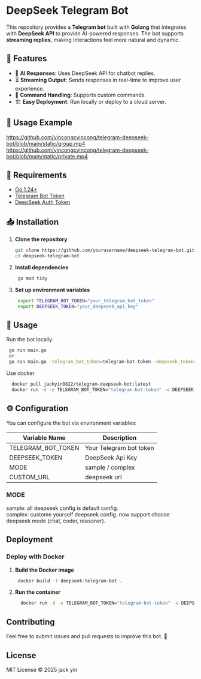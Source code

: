 # DeepSeek Telegram Bot

This repository provides a **Telegram bot** built with **Golang** that integrates with **DeepSeek API** to provide AI-powered responses. The bot supports **streaming replies**, making interactions feel more natural and dynamic.

## 🚀 Features
- 🤖 **AI Responses**: Uses DeepSeek API for chatbot replies.
- ⏳ **Streaming Output**: Sends responses in real-time to improve user experience.
- 🎯 **Command Handling**: Supports custom commands.
- 🏗 **Easy Deployment**: Run locally or deploy to a cloud server.

## 🤖 Usage Example
https://github.com/yincongcyincong/telegram-deepseek-bot/blob/main/static/group.mp4      
https://github.com/yincongcyincong/telegram-deepseek-bot/blob/main/static/private.mp4


## 📌 Requirements
- [Go 1.24+](https://go.dev/dl/)
- [Telegram Bot Token](https://core.telegram.org/bots/tutorial#obtain-your-bot-token)
- [DeepSeek Auth Token](https://api-docs.deepseek.com/zh-cn/)

## 📥 Installation
1. **Clone the repository**
   ```sh
   git clone https://github.com/yourusername/deepseek-telegram-bot.git
   cd deepseek-telegram-bot
    ```
2. **Install dependencies**
   ```sh
    go mod tidy
    ```

3. **Set up environment variables**
   ```sh
    export TELEGRAM_BOT_TOKEN="your_telegram_bot_token"
    export DEEPSEEK_TOKEN="your_deepseek_api_key"
    ```

## 🚀 Usage
Run the bot locally:
   ```sh
    go run main.go
    or
    go run main.go -telegram_bot_token=telegram-bot-token -deepseek_token=deepseek-auth-token
   ```
Use docker
   ```sh
     docker pull jackyin0822/telegram-deepseek-bot:latest
     docker run -d -e TELEGRAM_BOT_TOKEN="telegram-bot-token" -e DEEPSEEK_TOKEN="deepseek-auth-token" --name my-telegram-bot  jackyin0822/telegram-deepseek-bot:latest
   ```

## ⚙️ Configuration
You can configure the bot via environment variables:

| Variable Name       | 	Description            |
|---------------------|-------------------------|
| TELEGRAM_BOT_TOKEN	 | Your Telegram bot token |
| DEEPSEEK_TOKEN	     | DeepSeek Api Key        |
| MODE	               | sample / complex        |
| CUSTOM_URL	         | deepseek url            |

### MODE
sample: all deepseek config is default config.      
complex: custome yourself deepseek config. now support choose deepseek mode (chat, coder, reasoner).

## Deployment
### Deploy with Docker
1. **Build the Docker image**
   ```sh
    docker build -t deepseek-telegram-bot .
   ```
   
2. **Run the container**
   ```sh
     docker run -d -e TELEGRAM_BOT_TOKEN="telegram-bot-token" -e DEEPSEEK_TOKEN="deepseek-auth-token" --name my-telegram-bot telegram-deepseek-bot 
   ```

## Contributing
Feel free to submit issues and pull requests to improve this bot. 🚀

## License
MIT License © 2025 jack yin

